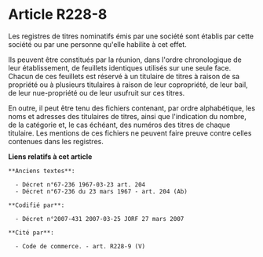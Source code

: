 # Article R228-8

Les registres de titres nominatifs émis par une société sont établis par cette société ou par une personne qu'elle habilite à
cet effet.

Ils peuvent être constitués par la réunion, dans l'ordre chronologique de leur établissement, de feuillets identiques
utilisés sur une seule face. Chacun de ces feuillets est réservé à un titulaire de titres à raison de sa propriété ou à
plusieurs titulaires à raison de leur copropriété, de leur bail, de leur nue-propriété ou de leur usufruit sur ces titres.

En outre, il peut être tenu des fichiers contenant, par ordre alphabétique, les noms et adresses des titulaires de titres,
ainsi que l'indication du nombre, de la catégorie et, le cas échéant, des numéros des titres de chaque titulaire. Les
mentions de ces fichiers ne peuvent faire preuve contre celles contenues dans les registres.

**Liens relatifs à cet article**

	**Anciens textes**:

	  - Décret n°67-236 1967-03-23 art. 204
	  - Décret n°67-236 du 23 mars 1967 - art. 204 (Ab)

	**Codifié par**:

	  - Décret n°2007-431 2007-03-25 JORF 27 mars 2007

	**Cité par**:

	  - Code de commerce. - art. R228-9 (V)
